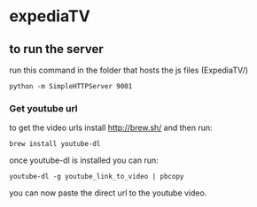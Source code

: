 # expediaTV

## to run the server
run this command in the folder that hosts the js files (ExpediaTV/)

```
python -m SimpleHTTPServer 9001

```

### Get youtube url
to get the video urls install http://brew.sh/ and then run:

```
brew install youtube-dl 

```

once youtube-dl is installed you can run:

```
youtube-dl -g youtube_link_to_video | pbcopy
```

you can now paste the direct url to the youtube video. 